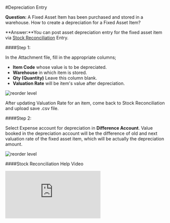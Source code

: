 <!-- add-breadcrumbs -->
#Depreciation Entry

**Question:** A Fixed Asset Item has been purchased and stored in a warehouse. How to create a depreciation for a Fixed Asset Item?

**Answer:**You can post asset depreciation entry for the fixed asset item via [Stock Reconciliation](/docs/v13/user/manual/en/stock/opening-stock.html) Entry.

####Step 1:

In the Attachment file, fill in the appropriate columns;

- **Item Code** whose value is to be depreciated.
- **Warehouse** in which item is stored.
- **Qty (Quantity)** Leave this column blank.
- **Valuation Rate** will be item's value after depreciation.

<img alt="reorder level" class="screenshot" src="{{docs_base_url}}/v13/assets/img/articles/fixed-asset-dep-1.gif">

After updating Valuation Rate for an item, come back to Stock Reconciliation and upload save .csv file.

####Step 2:

Select Expense account for depreciation in **Difference Account**. Value booked in the depreciation account will be the difference of old and next valuation rate of the fixed asset item, which will be actually the depreciation amount.

<img alt="reorder level" class="screenshot" src="{{docs_base_url}}/v13/assets/img/articles/fixed-asset-dep-2.png">

####Stock Reconciliation Help Video

<div class="embed-container">
    <iframe src="https://www.youtube.com/embed/0yPgrtfeCTs" frameborder="0" allowfullscreen></iframe>
</div>